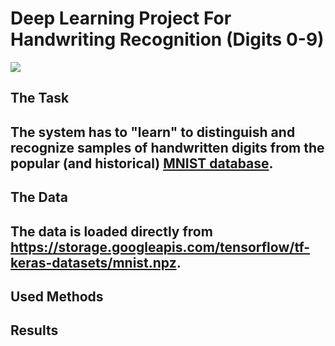 <h1>Deep Learning Project For Handwriting Recognition (Digits 0-9)</h1>

<img src = 'https://external-content.duckduckgo.com/iu/?u=https%3A%2F%2Ftse1.explicit.bing.net%2Fth%3Fid%3DOIP.Ft2rLuO82eItlvJn5HOi9AHaEg%26pid%3DApi&f=1'>


<h2>The Task<h2>
The system has to "learn" to distinguish and recognize samples of handwritten digits from the popular (and historical) <a href = 'https://en.wikipedia.org/wiki/MNIST_database'>MNIST database</a>. 


<h2>The Data<h2>
The data is loaded directly from <a href = 'https://storage.googleapis.com/tensorflow/tf-keras-datasets/mnist.npz'>https://storage.googleapis.com/tensorflow/tf-keras-datasets/mnist.npz</a>.

  
<h2>Used Methods<h2>
  
  
<h2>Results<h2>

